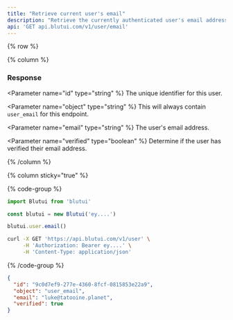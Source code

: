 ```yaml
---
title: "Retrieve current user's email"
description: "Retrieve the currently authenticated user's email address."
api: 'GET api.blutui.com/v1/user/email'
---
```


{% row %}

{% column %}
### Response

<Parameter name="id" type="string" %}
The unique identifier for this user.
</Parameter>

<Parameter name="object" type="string" %}
This will always contain `user_email` for this endpoint.
</Parameter>

<Parameter name="email" type="string" %}
The user's email address.
</Parameter>

<Parameter name="verified" type="boolean" %}
Determine if the user has verified their email address.
</Parameter>

{% /column %}

{% column sticky="true" %}

{% code-group %}

```ts {% process=false filename="Node.js" %}
import Blutui from 'blutui'

const blutui = new Blutui('ey....')

blutui.user.email()
```

```bash {% process=false filename="cURL" %}
curl -X GET 'https://api.blutui.com/v1/user' \
     -H 'Authorization: Bearer ey....' \
     -H 'Content-Type: application/json'
```

{% /code-group %}

```json {% process=false filename="Response" %}
{
  "id": "9c0d7ef9-277e-4360-8fcf-0815853e22a9",
  "object": "user_email",
  "email": "luke@tatooine.planet",
  "verified": true
}
```
